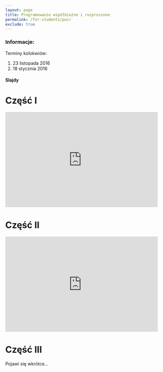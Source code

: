 ```yaml
---
layout: page
title: Programowanie współbieżne i rozproszone
permalink: /for-students/pwir
exclude: true
---
```


### Informacje:

Terminy kolokwiów:

1. 23 listopada 2016
2. 18 stycznia 2016


#### Slajdy

Część I
=======
<iframe src="https://docs.google.com/presentation/d/1uDHyqTuH74eFHItjUmK2E1E-GVj_0vT1WCtxYCzwe2c/embed?start=false&loop=false&delayms=3000" frameborder="0" width="480" height="299" allowfullscreen="true" mozallowfullscreen="true" webkitallowfullscreen="true"></iframe>

Część II
========
<iframe src="https://docs.google.com/presentation/d/1-BQnhYND_cDnnxKhY0zOH7es74rOmW1RnU6SMwZhePA/embed?start=false&loop=false&delayms=3000" frameborder="0" width="480" height="299" allowfullscreen="true" mozallowfullscreen="true" webkitallowfullscreen="true"></iframe>

Część III
=========
Pojawi się wkrótce...

